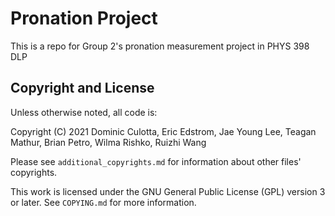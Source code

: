 # Pronation Project

This is a repo for Group 2's pronation measurement project in PHYS 398 DLP

## Copyright and License

Unless otherwise noted, all code is:

Copyright (C) 2021 Dominic Culotta, Eric Edstrom, Jae Young Lee, Teagan Mathur, Brian Petro, Wilma Rishko, Ruizhi Wang

Please see `additional_copyrights.md` for information about other files' copyrights.

This work is licensed under the GNU General Public License (GPL) version 3 or later.  See `COPYING.md` for more information.
